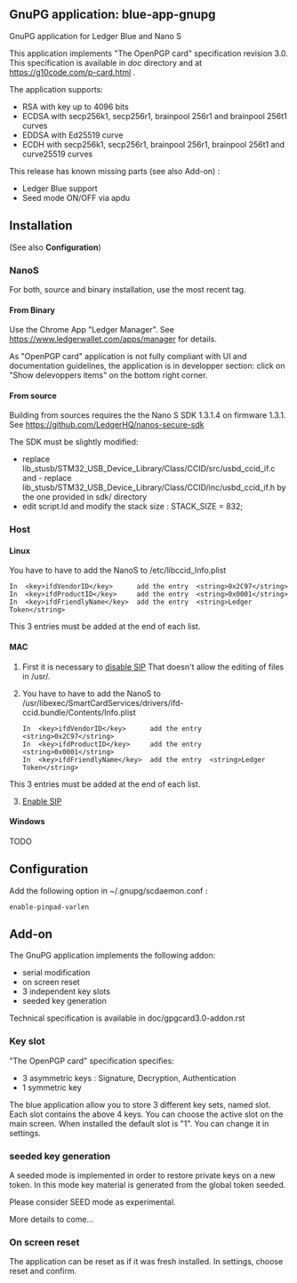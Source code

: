 ## GnuPG application: blue-app-gnupg

GnuPG application for Ledger Blue and Nano S

This application implements "The OpenPGP card" specification revision 3.0. This specification is available in *doc* directory and at https://g10code.com/p-card.html .

The application supports:
  - RSA with key up to 4096 bits 
  - ECDSA with secp256k1, secp256r1, brainpool 256r1 and brainpool 256t1 curves
  - EDDSA with Ed25519 curve 
  - ECDH with  secp256k1, secp256r1, brainpool 256r1, brainpool 256t1 and curve25519 curves


This release has known missing parts (see also Add-on) :

   * Ledger Blue support
   * Seed mode ON/OFF via apdu


## Installation
(See also **Configuration**)

### NanoS

For both, source and binary installation, use the most recent tag. 

#### From Binary

Use the Chrome App "Ledger Manager". See https://www.ledgerwallet.com/apps/manager for details.

As "OpenPGP card" application is not fully compliant with UI and documentation guidelines, the 
application is in developper section: click on "Show delevoppers items" on the bottom right corner. 

#### From source

Building from sources requires the the Nano S SDK 1.3.1.4 on firmware 1.3.1. See
https://github.com/LedgerHQ/nanos-secure-sdk

The SDK must be slightly modified:

  - replace lib_stusb/STM32_USB_Device_Library/Class/CCID/src/usbd_ccid_if.c and - replace lib_stusb/STM32_USB_Device_Library/Class/CCID/inc/usbd_ccid_if.h by the one provided in sdk/ directory
  - edit script.ld and modify the stack size : STACK_SIZE = 832;


### Host

#### Linux

You have to have to add the NanoS to /etc/libccid_Info.plist

    In  <key>ifdVendorID</key>      add the entry  <string>0x2C97</string>
    In  <key>ifdProductID</key>     add the entry  <string>0x0001</string>
    In  <key>ifdFriendlyName</key>  add the entry  <string>Ledger Token</string>
  
This 3 entries must be added at the end of each list.

#### MAC

1. First it is necessary to [disable SIP](https://developer.apple.com/library/mac/documentation/Security/Conceptual/System_Integrity_Protection_Guide/ConfiguringSystemIntegrityProtection/ConfiguringSystemIntegrityProtection.html) That doesn't allow the editing of files in /usr/.

2. You have to have to add the NanoS to /usr/libexec/SmartCardServices/drivers/ifd-ccid.bundle/Contents/Info.plist


       In  <key>ifdVendorID</key>      add the entry  <string>0x2C97</string>
       In  <key>ifdProductID</key>     add the entry  <string>0x0001</string>
       In  <key>ifdFriendlyName</key>  add the entry  <string>Ledger Token</string>
  
This 3 entries must be added at the end of each list.

3. [Enable SIP](https://developer.apple.com/library/content/documentation/Security/Conceptual/System_Integrity_Protection_Guide/ConfiguringSystemIntegrityProtection/ConfiguringSystemIntegrityProtection.html)

#### Windows

TODO

## Configuration

Add the following option in ~/.gnupg/scdaemon.conf :

    enable-pinpad-varlen
    

## Add-on

The GnuPG application implements the following addon:
  - serial modification
  - on screen reset
  - 3 independent key slots
  - seeded key generation

Technical specification is available in doc/gpgcard3.0-addon.rst

   
### Key slot

"The OpenPGP card" specification specifies:
  - 3 asymmetric keys : Signature, Decryption, Authentication
  - 1 symmetric key

The blue application allow you to store 3 different key sets, named slot. Each slot contains the above 4 keys.
You can choose the active slot on the main screen.
When installed the default slot is "1". You can change it in settings.

   
### seeded key generation

A seeded mode is implemented in order to restore private keys on a new token.
In this mode key material is generated from the global token seeded.

Please consider SEED mode as experimental.

More details to come... 

### On screen reset

The application can be reset as if it was fresh installed. In settings, choose reset and confirm.

